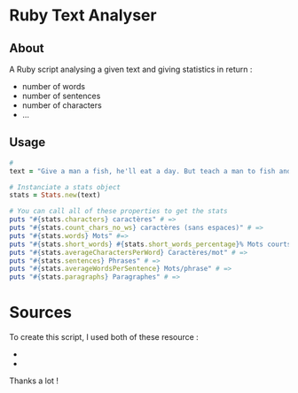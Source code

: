 # Ruby Text Analyser

## About
 
 A Ruby script analysing a given text and giving statistics in return :
 
 - number of words
 - number of sentences 
 - number of characters
 - ...

## Usage

```ruby
# 
text = "Give a man a fish, he'll eat a day. But teach a man to fish and he'll eat all his life."

# Instanciate a stats object
stats = Stats.new(text)

# You can call all of these properties to get the stats
puts "#{stats.characters} caractères" # => 
puts "#{stats.count_chars_no_ws} caractères (sans espaces)" # =>
puts "#{stats.words} Mots" #=>
puts "#{stats.short_words} #{stats.short_words_percentage}% Mots courts (< 5 caractères)" # =>
puts "#{stats.averageCharactersPerWord} Caractères/mot" # =>
puts "#{stats.sentences} Phrases" # =>
puts "#{stats.averageWordsPerSentence} Mots/phrase" # =>
puts "#{stats.paragraphs} Paragraphes" # =>
```





# Sources

To create this script, I used both of these resource :

- 
- 

Thanks a lot !